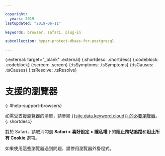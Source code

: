 ```yaml
---

copyright:
  years: 2019
lastupdated: "2019-06-11"

keywords: browser, safari, plug-in

subcollection: hyper-protect-dbaas-for-postgresql

---
```

{:external: target="_blank" .external}
{:shortdesc: .shortdesc}
{:codeblock: .codeblock}
{:screen: .screen}
{:tsSymptoms: .tsSymptoms}
{:tsCauses: .tsCauses}
{:tsResolve: .tsResolve}


# 支援的瀏覽器
{: #help-support-browsers}

如需受支援瀏覽器的清單，請參閱 [{{site.data.keyword.cloud}} 的必要瀏覽器](/docs/overview?topic=overview-prereqs-platform#browsers-platform)。
{: shortdesc}

對於 Safari，請取消勾選 **Safari > 喜好設定 > 隱私權**下的**阻止跨站追蹤**和**阻止所有 Cookie** 選項。

如果使用這些瀏覽器遇到問題，請停用瀏覽器外掛程式。
